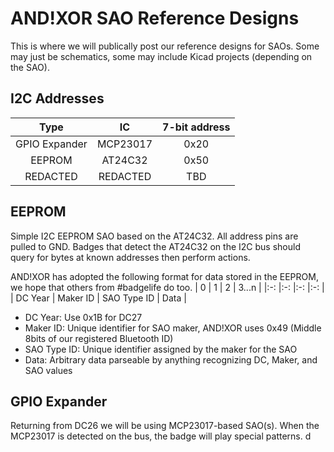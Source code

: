 # AND!XOR SAO Reference Designs
This is where we will publically post our reference designs for SAOs. Some may just be schematics, some may include Kicad projects (depending on the SAO). 

## I2C Addresses ##

| Type 			| IC   		| 7-bit address	|
|:-:			|:-:	    |:-:	        |
| GPIO Expander	| MCP23017	| 0x20		  	|
| EEPROM		| AT24C32 	| 0x50		 	|
| REDACTED  	| REDACTED 	| TBD			|

## EEPROM ##
Simple I2C EEPROM SAO based on the AT24C32. All address pins are pulled to GND. Badges that detect the AT24C32 on the I2C bus should query for bytes at known addresses then perform actions.

AND!XOR has adopted the following format for data stored in the EEPROM, we hope that others from #badgelife do too.
| 0			| 1			| 2 			| 3...n		|
|:-:		|:-:		|:-:			|:-:		|
| DC Year	| Maker ID	| SAO Type ID 	| Data 		|

* DC Year: Use 0x1B for DC27
* Maker ID: Unique identifier for SAO maker, AND!XOR uses 0x49 (Middle 8bits of our registered Bluetooth ID) 
* SAO Type ID: Unique identifier assigned by the maker for the SAO
* Data: Arbitrary data parseable by anything recognizing DC, Maker, and SAO values

## GPIO Expander ##

Returning from DC26 we will be using MCP23017-based SAO(s). When the MCP23017 is detected on the bus, the badge will play special patterns. d
